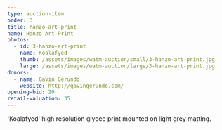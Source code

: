 ```yaml
---
type: auction-item
order: 3
title: hanzo-art-print
name: Hanzo Art Print
photos:
  - id: 3-hanzo-art-print
    name: Koalafyed
    thumb: /assets/images/watm-auction/small/3-hanzo-art-print.jpg
    large: /assets/images/watm-auction/large/3-hanzo-art-print.jpg
donors:
  - name: Gavin Gerundo
    website: http://gavingerundo.com/
opening-bid: 20
retail-valuation: 35
---
```


'Koalafyed' high resolution glycee print mounted on light grey matting.
